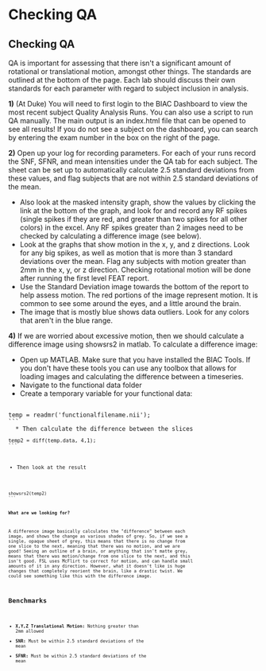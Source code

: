 # Checking QA

## Checking QA
QA is important for assessing that there isn't a significant amount of rotational or translational motion, amongst other things.  The standards are outlined at the bottom of the page.  Each lab should discuss their own standards for each parameter with regard to subject inclusion in analysis.

**1)** (At Duke) You will need to first login to the BIAC Dashboard to view the most recent subject Quality Analysis Runs.  You can also use a script to run QA manually.  The main output is an index.html file that can be opened to see all results!
If you do not see a subject on the dashboard, you can search by entering the exam number in the box on the right of the page.

**2)** Open up your log for recording parameters.  For each of your runs record the SNF, SFNR, and mean intensities under the QA tab for each subject.  The sheet can be set up to automatically calculate 2.5 standard deviations from these values, and flag subjects that are not within 2.5 standard deviations of the mean.
 
  * Also look at the masked intensity graph, show the values by clicking the link at the bottom of the graph, and look for and record any RF spikes (single spikes if they are red, and greater than two spikes for all other colors) in the excel.  Any RF spikes greater than 2 images need to be checked by calculating a difference image (see below).
  * Look at the graphs that show motion in the x, y, and z directions.  Look for any big spikes, as well as motion that is more than 3 standard deviations over the mean.  Flag any subjects with motion greater than 2mm in the x, y, or z direction.  Checking rotational motion will be done after running the first level FEAT report.
  * Use the Standard Deviation image towards the bottom of the report to help assess motion.  The red portions of the image represent motion.  It is common to see some around the eyes, and a little around the brain.
  * The image that is mostly blue shows data outliers.  Look for any colors that aren't in the blue range.

**4)** If we are worried about excessive motion, then we should calculate a difference image using showsrs2 in matlab.  To calculate a difference image:
  * Open up MATLAB.  Make sure that you have installed the BIAC Tools.  If you don't have these tools you can use any toolbox that allows for loading images and calculating the difference between a timeseries.
  * Navigate to the functional data folder
  * Create a temporary variable for your functional data:
<code matlab>
temp = readmr('functionalfilename.nii');
```
  * Then calculate the difference between the slices
<code matlab>
temp2 = diff(temp.data, 4,1);
```

  * Then look at the result
<code matlab>
showsrs2(temp2)
```

**What are we looking for?** 

A difference image basically calculates the "difference" between each image, and shows the change as various shades of grey.  So, if we see a single, opaque sheet of grey, this means that there is no change from one slice to the next, meaning that there was no motion, and we are good!  Seeing an outline of a brain, or anything that isn't matte grey, means that there was motion/change from one slice to the next, and this isn't good.  FSL uses McFlirt to correct for motion, and can handle small amounts of it in any direction.  However, what it doesn't like is huge changes that completely reorient the brain, like a drastic twist. We could see something like this with the difference image.

## Benchmarks

 - **X,Y,Z Translational Motion:** Nothing greater than 2mm allowed 
 - **SNR:** Must be within 2.5 standard deviations of the mean 
 - **SFNR:** Must be within 2.5 standard deviations of the mean 
